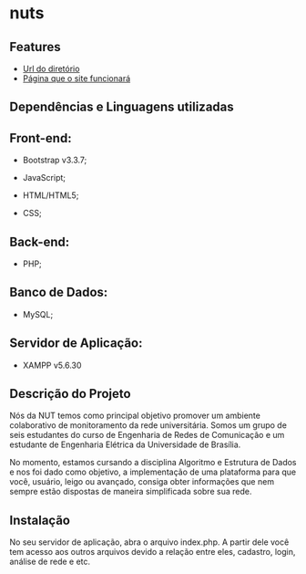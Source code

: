 # nuts #
 
## Features ##
* [Url do diretório](https://github.com/AEDA-Solutions/nuts)
* [Página que o site funcionará](https://nutsunb.tk)

## Dependências e Linguagens utilizadas ## 

## Front-end: ##

* Bootstrap v3.3.7;

* JavaScript;
* HTML/HTML5;
* CSS;

## Back-end: ##

* PHP;

## Banco de Dados: ##

* MySQL;

## Servidor de Aplicação: ##

* XAMPP v5.6.30

## Descrição do Projeto ##

Nós da NUT temos como principal objetivo promover um ambiente colaborativo de monitoramento da rede universitária. Somos um grupo de seis estudantes do curso de Engenharia de Redes de Comunicação e um estudante de Engenharia Elétrica da Universidade de Brasília.

No momento, estamos cursando a disciplina Algoritmo e Estrutura de Dados e nos foi dado como objetivo, a implementação de uma plataforma para que você, usuário, leigo ou avançado, consiga obter informações que nem sempre estão dispostas de maneira simplificada sobre sua rede.

## Instalação ##

No seu servidor de aplicação, abra o arquivo index.php.
A partir dele você tem acesso aos outros arquivos devido a relação entre eles, cadastro, login, análise de rede e etc.





